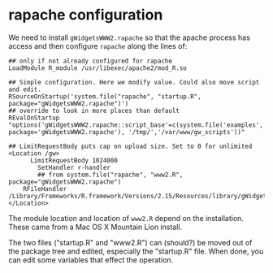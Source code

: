 rapache configuration
=====================

We need to install `gWidgetsWWW2.rapache` so that the apache process
has access and then configure `rapache` along the lines of:

```
## only if not already configured for rapache
LoadModule R_module /usr/libexec/apache2/mod_R.so

## Simple configuration. Here we modify value. Could also move script and edit.
RSourceOnStartup('system.file("rapache", "startup.R", package="gWidgetsWWW2.rapache")')
## override to look in more places than default
REvalOnStartup "options('gWidgetsWWW2.rapache::script_base'=c(system.file('examples', package='gWidgetsWWW2.rapache'), '/tmp/','/var/www/gw_scripts'))"

## LimitRequestBody puts cap on upload size. Set to 0 for unlimited
<Location /gw>
	  LimitRequestBody 1024000
        SetHandler r-handler
        ## from system.file("rapache", "www2.R", package="gWidgetsWWW2.rapache")
	RFileHandler /Library/Frameworks/R.framework/Versions/2.15/Resources/library/gWidgetsWWW2.rapache/rapache/www2.R
</Location>
```


The module location and location of `www2.R` depend on the
installation. These came from a Mac OS X Mountain Lion install.

The two files ("startup.R" and "www2.R") can (should?) be moved out of
the package tree and edited, especially the "startup.R" file. When
done, you can edit some variables that effect the operation.
